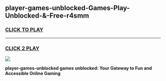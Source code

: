 
## player-games-unblocked-Games-Play-Unblocked-&-Free-r4smm
<h3>
<a href="https://premium76.site?title=player-games-unblocked&ref=24A">CLICK TO PLAY</a></h3>
<hr>

<h3>
<a href="https://premium76.site?title=player-games-unblocked&ref=24A">CLICK 2 PLAY</a>
  
</h3>

<a href="https://premium76.site?title=player-games-unblocked&ref=24A"><img src="https://clearcache.store/games.png"></a>


**player-games-unblocked games unblocked: Your Gateway to Fun and Accessible Online Gaming**
